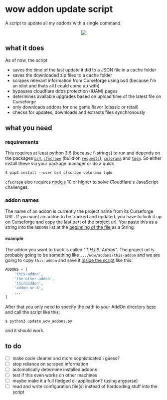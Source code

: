 # wow addon update script
A script to update all my addons with a single command.

<center><img src="https://i.imgur.com/XEYQ2I1.gif"></center>

## what it does
As of now, the script
* saves the time of the last update it did to a JSON file in a cache folder
* saves the downloaded zip files to a cache folder
* scrapes relevant information from Curseforge using bs4 (because I'm an idiot and
    thats all I could come up with)
* bypasses cloudflare ddos protection (IUAM) pages 
* determines available upgrades based on upload time of the latest file on Curseforge
* only downloads addons for one game flavor (classic or retail)
* checks for updates, downloads and extracts files synchronously

## what you need
### requirements
This requires at least python 3.6 (because f-strings) to run and depends on the packages [`bs4`](https://www.crummy.com/software/BeautifulSoup/),
[`cfscrape`](https://github.com/Anorov/cloudflare-scrape) (build on [`requests`](https://github.com/psf/requests)), [`colorama`](https://github.com/tartley/colorama)
and [`tqdm`](https://tqdm.github.io/). So either install these via your package manager or do a quick
```
$ pip3 install --user bs4 cfscrape colorama tqdm
```

`cfscrape` also requires [nodejs](https://nodejs.org/en/) 10 or higher to solve Cloudflare's JavaScript challenges.

### addon names
The name of an addon is currently the project name from its Curseforge URL.
If you want an addon to be tracked and updated, you have to look it up on 
Curseforge and copy the last part of the project url. You paste this as a string into the `ADDONS` list at the [beginning of the file](https://github.com/freeshrugsxd/wow-addon-updater/blob/master/update_wow_addons.py#L14444444) as a String.



#### example
The addon you want to track is called "<i>T.H.I.S. Addon</i>".
The project url is probably going to be something like `.../wow/addons/this-addon` and we are
going to copy `this-addon` and save it [inside the script](https://github.com/freeshrugsxd/wow-addon-updater/blob/master/update_wow_addons.py#L14) like this:

```python
ADDONS = [
    'this-addon',
    'the-other-addon',
    'thirdaddon',
    'addon-nr-4',
    ...
]
```

After that you only need to specify the path to your AddOn directory
[here](https://github.com/freeshrugsxd/wow-addon-updater/blob/master/update_wow_addons.py#L58) and call the script like this: 

```
$ python3 update_wow_addons.py
```
and it should work.


## to do
* [ ] make code cleaner and more sophisticated i guess?
* [ ] stop reliance on scraped information
* [ ] automatically determine installed addons
* [ ] test if this even works on other machines
* [ ] maybe make it a full fledged cli application? (using argparse)
* [ ] read and write configuration file(s) instead of hardcoding stuff into the script
